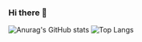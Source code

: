 ### Hi there 👋
![Anurag's GitHub stats](https://github-readme-stats.vercel.app/api?username=mateusrose&show_icons=true&theme=dracula)
![Top Langs](https://github-readme-stats.vercel.app/api/top-langs/?username=mateusrose&hide_progress=true)
<!--
**mateusrose/mateusrose** is a ✨ _special_ ✨ repository because its `README.md` (this file) appears on your GitHub profile.
[![Anurag's GitHub stats](https://github-readme-stats.vercel.app/api?username=mateusrose)](https://github.com/mateusrose/github-readme-stats)
Here are some ideas to get you started:

- 🔭 I’m currently working on ...
- 🌱 I’m currently learning ...
- 👯 I’m looking to collaborate on ...
- 🤔 I’m looking for help with ...
- 💬 Ask me about ...
- 📫 How to reach me: ...
- 😄 Pronouns: ...
- ⚡ Fun fact: ...
-->
